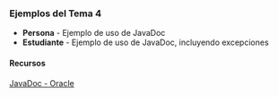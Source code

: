 ### Ejemplos del Tema 4

* **Persona** - Ejemplo de uso de JavaDoc
* **Estudiante** - Ejemplo de uso de JavaDoc, incluyendo excepciones

#### Recursos

[JavaDoc - Oracle](https://www.oracle.com/es/technical-resources/articles/java/javadoc-tool.html)

